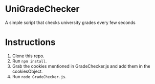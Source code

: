 # UniGradeChecker
A simple script that checks university grades every few seconds

# Instructions

1. Clone this repo.
2. Run `npm install`.
3. Grab the cookies mentioned in GradeChecker.js and add them in the cookiesObject.
4. Run `node GradeChecker.js`.
